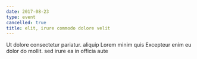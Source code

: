 ```yaml
---
date: 2017-08-23
type: event
cancelled: true
title: elit, irure commodo dolore velit
---
```

Ut dolore consectetur pariatur. aliquip Lorem minim quis Excepteur enim eu dolor do mollit. sed irure ea in officia aute